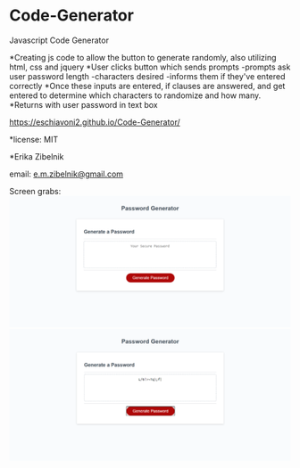 # Code-Generator
Javascript Code Generator

*Creating js code to allow the button to generate randomly, also utilizing html, css and jquery *User clicks button which sends prompts -prompts ask user password length -characters desired -informs them if they've entered correctly *Once these inputs are entered, if clauses are answered, and get entered to determine which characters to randomize and how many. *Returns with user password in text box

   https://eschiavoni2.github.io/Code-Generator/

*license: MIT

*Erika Zibelnik

email: e.m.zibelnik@gmail.com

Screen grabs:
<img src="pg.PNG" alt="Password Generator">
<img src="pg1.PNG" alt="Password Generator">